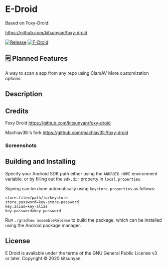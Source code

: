 # E-Droid

Based on Foxy-Droid

https://github.com/kitsunyan/foxy-droid

[![Release](https://img.shields.io/github/v/release/kitsunyan/foxy-droid)](https://github.com/kitsunyan/foxy-droid/releases)
[![F-Droid](https://img.shields.io/f-droid/v/nya.kitsunyan.foxydroid)](https://f-droid.org/packages/nya.kitsunyan.foxydroid/)

## 🗒️ Planned Features

A way to scan a app from any repo using ClamAV
More customization options
## Description

## Credits

Foxy Droid
https://github.com/kitsunyan/foxy-droid

Machiav3lli's fork 
https://github.com/machiav3lli/foxy-droid

### Screenshots

## Building and Installing

Specify your Android SDK path either using the `ANDROID_HOME` environment variable, or by filling out the `sdk.dir`
property in `local.properties`.

Signing can be done automatically using `keystore.properties` as follows:

```properties
store.file=/path/to/keystore
store.password=key-store-password
key.alias=key-alias
key.password=key-password
```

Run `./gradlew assembleRelease` to build the package, which can be installed using the Android package manager.

## License

E Droid is available under the terms of the GNU General Public License v3 or later. Copyright © 2020 kitsunyan.
